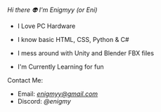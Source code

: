 *Hi there 👽 I'm Enigmyy (or Eni)*
* I Love PC Hardware

* I know basic HTML, CSS, Python & C#

* I mess around with Unity and Blender FBX files

* I'm Currently Learning for fun

Contact Me:
* Email: *enigmyy@gmail.com*
* Discord: *@enigmy*

